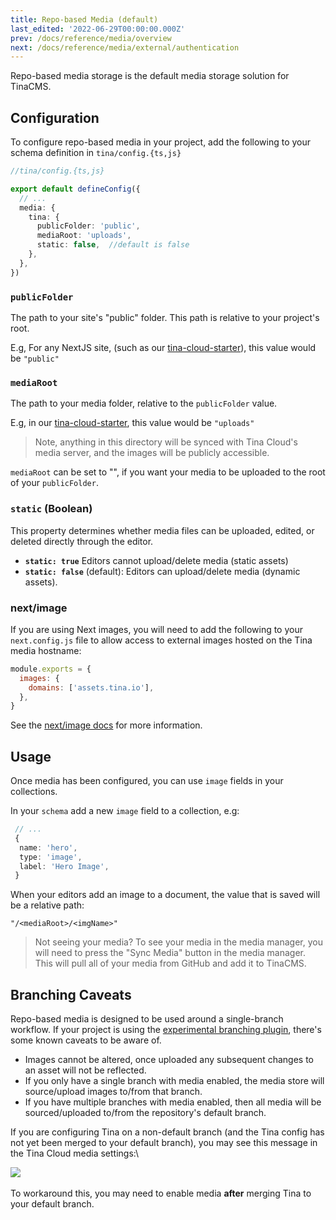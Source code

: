 ```yaml
---
title: Repo-based Media (default)
last_edited: '2022-06-29T00:00:00.000Z'
prev: /docs/reference/media/overview
next: /docs/reference/media/external/authentication
---
```


Repo-based media storage is the default media storage solution for TinaCMS.

## Configuration

To configure repo-based media in your project, add the following to your schema definition in `tina/config.{ts,js}`

```ts
//tina/config.{ts,js}

export default defineConfig({
  // ...
  media: {
    tina: {
      publicFolder: 'public',
      mediaRoot: 'uploads',
      static: false,  //default is false
    },
  },
})
```

### `publicFolder`

The path to your site's "public" folder. This path is relative to your project's root.

E.g, For any NextJS site, (such as our [tina-cloud-starter](https://github.com/tinacms/tina-cloud-starter/tree/main/public)), this value would be `"public"`

### `mediaRoot`

The path to your media folder, relative to the `publicFolder` value.

E.g, in our [tina-cloud-starter](https://github.com/tinacms/tina-cloud-starter/tree/main/public), this value would be `"uploads"`

> Note, anything in this directory will be synced with Tina Cloud's media server, and the images will be publicly accessible.

`mediaRoot` can be set to "", if you want your media to be uploaded to the root of your `publicFolder`.

### `static` (Boolean)

This property determines whether media files can be uploaded, edited, or deleted directly through the editor.

- **`static: true`** Editors cannot upload/delete media (static assets)
- **`static: false`** (default): Editors can upload/delete media (dynamic assets).

### next/image

If you are using Next images, you will need to add the following to your `next.config.js` file to allow access to external images hosted on the Tina media hostname:

```js
module.exports = {
  images: {
    domains: ['assets.tina.io'],
  },
}
```

See the [next/image docs](https://nextjs.org/docs/api-reference/next/image#domains) for more information.

## Usage

Once media has been configured, you can use `image` fields in your collections.

In your `schema` add a new `image` field to a collection, e.g:

```ts
 // ...
 {
  name: 'hero',
  type: 'image',
  label: 'Hero Image',
 }
```

When your editors add an image to a document, the value that is saved will be a relative path:

`"/<mediaRoot>/<imgName>"`

> Not seeing your media? To see your media in the media manager, you will need to press the "Sync Media" button in the media manager. This will pull all of your media from GitHub and add it to TinaCMS.

## Branching Caveats

Repo-based media is designed to be used around a single-branch workflow. If your project is using the [experimental branching plugin](https://github.com/tinacms/tinacms/tree/main/packages/%40tinacms/toolkit/src/plugins/branch-switcher), there's some known caveats to be aware of.

* Images cannot be altered, once uploaded any subsequent changes to an asset will not be reflected.
* If you only have a single branch with media enabled, the media store will source/upload images to/from that branch.
* If you have multiple branches with media enabled, then all media will be sourced/uploaded to/from the repository's default branch.

If you are configuring Tina on a non-default branch (and the Tina config has not yet been merged to your default branch), you may see this message in the Tina Cloud media settings:\


![](https://res.cloudinary.com/forestry-demo/image/upload/v1688478218/tina-io/docs/media-not-configured_lnr5lw.png)\
\
To workaround this, you may need to enable media **after** merging Tina to your default branch.
